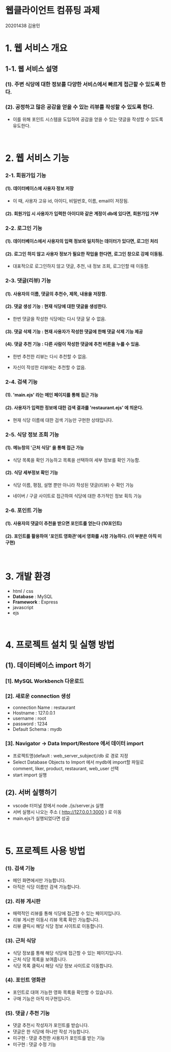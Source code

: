 # 웹클라이언트 컴퓨팅 과제

20201438 김용민
<br>

# 1. 웹 서비스 개요

## 1-1. 웹 서비스 설명

### (1). 주변 식당에 대한 정보를 다양한 서비스에서 빠르게 접근할 수 있도록 한다.

### (2). 공정하고 많은 공감을 얻을 수 있는 리뷰를 작성할 수 있도록 한다.

- 이를 위해 포인트 시스템을 도입하여 공감을 얻을 수 있는 댓글을 작성할 수 있도록 유도한다.

<br>

# 2. 웹 서비스 기능

### 2-1. 회원가입 기능

#### (1). 데이터베이스에 사용자 정보 저장

- 이 때, 사용자 고유 id, 아이디, 비밀번호, 이름, email이 저장됨.

#### (2). 회원가입 시 사용자가 입력한 아이디와 같은 계정이 db에 있다면, 회원가입 거부

### 2-2. 로그인 기능

#### (1). 데이터베이스에서 사용자의 입력 정보와 일치하는 데이터가 있다면, 로그인 처리

#### (2). 로그인 하지 않고 사용자 정보가 필요한 작업을 한다면, 로그인 창으로 강제 이동됨.

- 대표적으로 로그인하지 않고 댓글, 추천, 내 정보 조회, 로그인할 때 이동함.

### 2-3. 댓글(리뷰) 기능

#### (1). 사용자의 이름, 댓글의 추천수, 제목, 내용을 저장함.

#### (2). 댓글 생성 기능 : 현재 식당에 대한 댓글을 생성한다.

- 한번 댓글을 작성한 식당에는 다시 댓글 달 수 없음.

#### (3). 댓글 삭제 기능 : 현재 사용자가 작성한 댓글에 한해 댓글 삭제 기능 제공

#### (4). 댓글 추천 기능 : 다른 사람이 작성한 댓글에 추천 버튼을 누를 수 있음.

- 한번 추천한 리뷰는 다시 추천할 수 없음.

- 자신이 작성한 리뷰에는 추천할 수 없음.

### 2-4. 검색 기능

#### (1). 'main.ejs' 라는 메인 페이지를 통해 접근 가능

#### (2). 사용자가 입력한 정보에 대한 검색 결과를 'restaurant.ejs' 에 띄운다.

- 현재 식당 이름에 대한 검색 기능만 구현한 상태입니다.

### 2-5. 식당 정보 조회 기능

#### (1). 메뉴창의 '근처 식당' 을 통해 접근 가능

- 식당 목록을 확인 가능하고 목록을 선택하여 세부 정보를 확인 가능함.

#### (2). 식당 세부정보 확인 기능

- 식당 이름, 평점, 설명 뿐만 아니라 작성된 댓글(리뷰) 수 확인 가능

- 네이버 / 구글 사이트로 접근하여 식당에 대한 추가적인 정보 획득 가능

### 2-6. 포인트 기능

#### (1). 사용자의 댓글이 추천을 받으면 포인트를 얻는다 (10포인트)

#### (2). 포인트를 활용하여 '포인트 영화관'에서 영화를 시청 가능하다. (이 부분은 아직 미구현)

<br>

# 3. 개발 환경

- html / css
- **Database** : MySQL
- **Framework** : Express
- javascript
- ejs

<br>

# 4. 프로젝트 설치 및 실행 방법

## (1). 데이터베이스 import 하기

### [1]. MySQL Workbench 다운로드

### [2]. 새로운 connection 생성

- connection Name : restaurant
- Hostname : 127.0.0.1
- username : root
- password : 1234
- Default Schema : mydb

### [3]. Navigator -> Data Import/Restore 에서 데이터 import

- 프로젝트명(default : web_server_subject)/db 로 경로 지정
- Select Database Objects to Import 에서 mydb에 import할 파일로 comment, liker, product, restaurant, web_user 선택
- start import 실행

## (2). 서버 실행하기

- vscode 터미널 창에서 node ./js/server.js 실행
- 서버 실행시 나오는 주소 ( http://127.0.0.1:3000 ) 로 이동
- main.ejs가 실행되었다면 성공

<br>

# 5. 프로젝트 사용 방법

### (1). 검색 기능

- 메인 화면에서만 가능합니다.
- 아직은 식당 이름만 검색 가능합니다.

### (2). 리뷰 게시판

- 매력적인 리뷰를 통해 식당에 접근할 수 있는 페이지입니다.
- 리뷰 게시판 이동시 리뷰 목록 확인 가능합니다.
- 리뷰 클릭시 해당 식당 정보 사이트로 이동합니다.

### (3). 근처 식당

- 식당 정보를 통해 해당 식당에 접근할 수 있는 페이지입니다.
- 근처 식당 목록을 보여줍니다.
- 식당 목록 클릭시 해당 식당 정보 사이트로 이동합니다.

### (4). 포인트 영화관

- 포인트로 대여 가능한 영화 목록을 확인할 수 있습니다.
- 구매 기능은 아직 미구현입니다.

### (5). 댓글 / 추천 기능

- 댓글 추천시 작성자가 포인트를 받습니다.
- 댓글은 한 식당에 하나만 작성 가능합니다.
- 미구현 : 댓글 추천한 사용자가 포인트를 받는 기능
- 미구현 : 댓글 수정 기능

<br>

